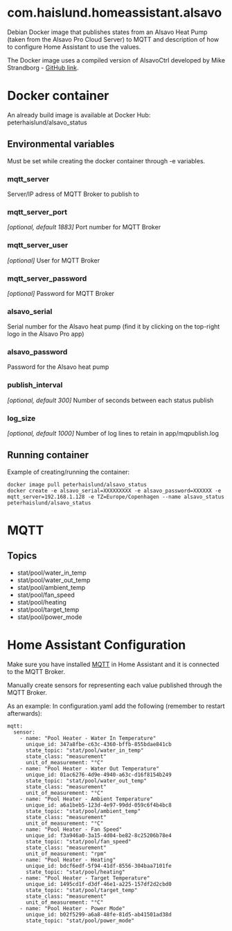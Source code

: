 # com.haislund.homeassistant.alsavo

Debian Docker image that publishes states from an Alsavo Heat Pump (taken from the Alsavo Pro Cloud Server) to MQTT and description of how to configure Home Assistant to use the values.

The Docker image uses a compiled version of AlsavoCtrl developed by Mike Strandborg - [GitHub link](https://github.com/strandborg/AlsavoCtrl).

# Docker container
An already build image is available at Docker Hub: peterhaislund/alsavo_status

## Environmental variables
Must be set while creating the docker container through -e variables.

### mqtt_server
Server/IP adress of MQTT Broker to publish to

### mqtt_server_port
*[optional, default 1883]* Port number for MQTT Broker

### mqtt_server_user
*[optional]* User for MQTT Broker

### mqtt_server_password
*[optional]* Password for MQTT Broker

### alsavo_serial
Serial number for the Alsavo heat pump (find it by clicking on the top-right logo in the Alsavo Pro app)

### alsavo_password
Password for the Alsavo heat pump

### publish_interval
*[optional, default 300]* Number of seconds between each status publish

### log_size
*[optional, default 1000]* Number of log lines to retain in app/mqpublish.log

## Running container
Example of creating/running the container:

```
docker image pull peterhaislund/alsavo_status
docker create -e alsavo_serial=XXXXXXXXX -e alsavo_password=XXXXXX -e mqtt_server=192.168.1.128 -e TZ=Europe/Copenhagen --name alsavo_status peterhaislund/alsavo_status
```
# MQTT

## Topics
- stat/pool/water_in_temp
- stat/pool/water_out_temp
- stat/pool/ambient_temp
- stat/pool/fan_speed
- stat/pool/heating
- stat/pool/target_temp
- stat/pool/power_mode

# Home Assistant Configuration
Make sure you have installed [MQTT](https://www.home-assistant.io/integrations/mqtt/) in Home Assistant and it is connected to the MQTT Broker.

Manually create sensors for representing each value published through the MQTT Broker.

As an example: In configuration.yaml add the following (remember to restart afterwards):

```
mqtt:
  sensor:
    - name: "Pool Heater - Water In Temperature"
      unique_id: 347a8fbe-c63c-4360-bffb-855bdae841cb
      state_topic: "stat/pool/water_in_temp"
      state_class: "measurement"
      unit_of_measurement: "°C"
    - name: "Pool Heater - Water Out Temperature"
      unique_id: 01ac6276-4d9e-4940-a63c-d16f8154b249
      state_topic: "stat/pool/water_out_temp"
      state_class: "measurement"
      unit_of_measurement: "°C"
    - name: "Pool Heater - Ambient Temperature"
      unique_id: a6a1beb5-123d-4e97-99dd-059c6f4b4bc8
      state_topic: "stat/pool/ambient_temp"
      state_class: "measurement"
      unit_of_measurement: "°C"
    - name: "Pool Heater - Fan Speed"
      unique_id: f3a946a0-3a15-4d04-be82-8c25206b78e4
      state_topic: "stat/pool/fan_speed"
      state_class: "measurement"
      unit_of_measurement: "rpm"
    - name: "Pool Heater - Heating"
      unique_id: bdcf6edf-5f94-41df-8556-304baa7101fe
      state_topic: "stat/pool/heating"
    - name: "Pool Heater - Target Temperature"
      unique_id: 1495cd1f-d3df-46e1-a225-157df2d2cbd0
      state_topic: "stat/pool/target_temp"
      state_class: "measurement"
      unit_of_measurement: "°C"
    - name: "Pool Heater - Power Mode"
      unique_id: b02f5299-a6a8-48fe-81d5-ab41501ad38d
      state_topic: "stat/pool/power_mode"
```
